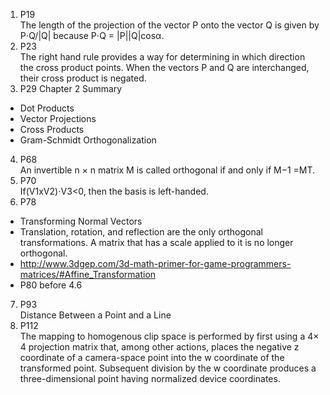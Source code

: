 1. P19  
 The length of the projection of the vector P onto the vector Q is given by
P⋅Q/|Q| because P⋅Q = |P||Q|cosα.
2. P23  
The right hand rule provides a way for determining in which direction the
cross product points. When the vectors P and Q are interchanged, their cross product is
negated.
3. P29 Chapter 2 Summary
 * Dot Products
 * Vector Projections
 * Cross Products
 * Gram-Schmidt Orthogonalization
4. P68  
 An invertible n × n matrix M is called orthogonal if and only if
M−1 =MT.
5. P70  
If(V1xV2)⋅V3<0, then the basis is left-handed.
6. P78  
 * Transforming Normal Vectors
 * Translation, rotation, and reflection are the only orthogonal transformations. A matrix that has a scale applied to it is no longer orthogonal.
 * http://www.3dgep.com/3d-math-primer-for-game-programmers-matrices/#Affine_Transformation
 * P80 before 4.6
7. P93  
Distance Between a Point and a Line
8. P112  
The mapping to homogenous clip space is performed by first using a 4× 4
projection matrix that, among other actions, places the negative z coordinate of a
camera-space point into the w coordinate of the transformed point. Subsequent
division by the w coordinate produces a three-dimensional point having normalized
device coordinates.
